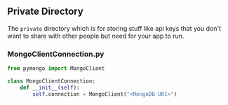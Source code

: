 ## Private Directory
The `private` directory which is for storing stuff like api keys that you don't want to share with other people but need for your app to run.

### MongoClientConnection.py
```py
from pymongo import MongoClient

class MongoClientConnection:
    def __init__(self):
        self.connection = MongoClient("<MongoDB URI>")
```